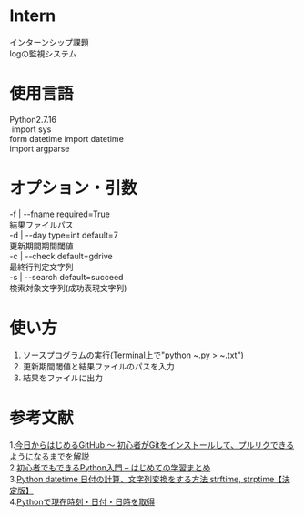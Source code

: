 # Intern
インターンシップ課題  
logの監視システム
# 使用言語
Python2.7.16  
  import sys  
  form datetime import datetime  
  import argparse
# オプション・引数
-f | --fname required=True  
  結果ファイルパス  
-d | --day type=int default=7  
  更新期間期間閾値  
-c | --check default=gdrive  
  最終行判定文字列  
-s | --search default=succeed  
  検索対象文字列(成功表現文字列)
# 使い方
1. ソースプログラムの実行(Terminal上で"python ~.py > ~.txt")  
2. 更新期間閾値と結果ファイルのパスを入力  
3. 結果をファイルに出力
# 参考文献
1.[今日からはじめるGitHub 〜 初心者がGitをインストールして、プルリクできるようになるまでを解説](https://employment.en-japan.com/engineerhub/entry/2017/01/31/110000)  
2.[初心者でもできるPython入門 – はじめての学習まとめ](https://codeaid.jp/py-novice/)  
3.[Python datetime 日付の計算、文字列変換をする方法 strftime, strptime【決定版】](https://qiita.com/7110/items/4ece0ce9be0ce910ee90)  
4.[Pythonで現在時刻・日付・日時を取得](https://note.nkmk.me/python-datetime-now-today/)  
